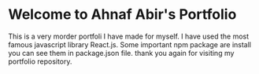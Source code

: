# Welcome to Ahnaf Abir's Portfolio
This is a very morder portfoli I have made for myself. I have used the most famous javascript library React.js. Some important npm package are install you can see them in package.json file. thank you again for visiting my portfolio repository.